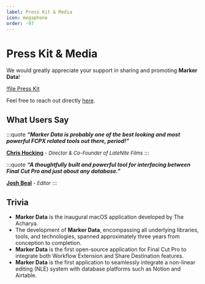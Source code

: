 ```yaml
---
label: Press Kit & Media
icon: megaphone
order: -97
---
```


# Press Kit & Media

We would greatly appreciate your support in sharing and promoting **Marker Data**!

[!file Press Kit](https://github.com/TheAcharya/MarkerData/raw/main/Press%20Kit/press-kit.zip)

Feel free to reach out directly [here](https://theacharya.co/contact).

## What Users Say

<style>
	.quote {
		text-align: left;
		color: #FFFFFF;
		border-radius: 10px;
		background-color: #000000;
		border: 2px solid #000000;
		padding-top: 20px;
		padding-left: 20px;
		padding-right: 20px;
		margin-bottom: 20px;
	}
</style>
:::quote
***“Marker Data is probably one of the best looking and most powerful FCPX related tools out there, period!”***<br />

**[Chris Hocking](https://x.com/chrisatlatenite)** <font size="2">- _Director & Co-Founder of LateNite Films_</font>
:::

:::quote
***“A thoughtfully built and powerful tool for interfacing between Final Cut Pro and  just about any database.”***<br />

**[Josh Beal](https://www.jkbedit.com)** <font size="2">- _Editor_</font>
:::

## Trivia

- **Marker Data** is the inaugural macOS application developed by The Acharya.
- The development of **Marker Data**, encompassing all underlying libraries, tools, and technologies, spanned approximately three years from conception to completion.
- **Marker Data** is the first open-source application for Final Cut Pro to integrate both Workflow Extension and Share Destination features.
- **Marker Data** is the first application to seamlessly integrate a non-linear editing (NLE) system with database platforms such as Notion and Airtable.